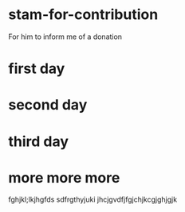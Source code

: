 # stam-for-contribution
For him to inform me of a donation

# first day
# second day
# third day
# more more more
fghjkl;lkjhgfds
sdfrgthyjuki
jhcjgvdfjfgjchjkcgjghjgjk

